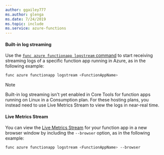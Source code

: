 ```yaml
---
author: ggailey777
ms.author: glenga
ms.date: 7/24/2019
ms.topic: include
ms.service: azure-functions
---
```


#### Built-in log streaming

Use the [`func azure functionapp logstream` command](../articles/azure-functions/functions-core-tools-reference.md#func-azure-functionapp-list-functions) to start receiving streaming logs of a specific function app running in Azure, as in the following example:

```bash
func azure functionapp logstream <FunctionAppName>
```

>[!NOTE]
>Built-in log streaming isn't yet enabled in Core Tools for function apps running on Linux in a Consumption plan. For these hosting plans, you instead need to use Live Metrics Stream to view the logs in near-real time.

#### Live Metrics Stream

You can view the [Live Metrics Stream](../articles/azure-monitor/app/live-stream.md) for your function app in a new browser window by including the `--browser` option, as in the following example:

```bash
func azure functionapp logstream <FunctionAppName> --browser
```
